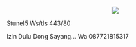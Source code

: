 <p align="center">
<img src="https://readme-typing-svg.herokuapp.com?color=%2336BCF7&center=true&vCenter=true&lines=S+C+R+I+P+T++A+R+Y+A++B+L+I+T+A+R" />
</p>
Stunel5
Ws/tls 443/80

Izin Dulu Dong Sayang...
Wa 087721815317
